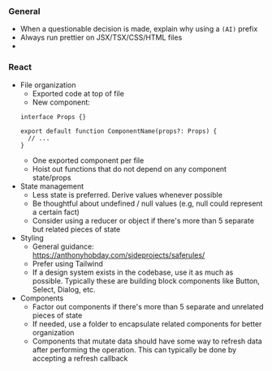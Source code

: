### General

- When a questionable decision is made, explain why using a `(AI)` prefix
- Always run prettier on JSX/TSX/CSS/HTML files
- 

### React

- File organization
  - Exported code at top of file
  - New component:
  ```tsx
  interface Props {}

  export default function ComponentName(props?: Props) {
    // ...
  }
  ```
  - One exported component per file
  - Hoist out functions that do not depend on any component state/props
- State management
  - Less state is preferred. Derive values whenever possible
  - Be thoughtful about undefined / null values (e.g, null could represent a certain fact)
  - Consider using a reducer or object if there's more than 5 separate but related pieces of state
- Styling
  - General guidance: https://anthonyhobday.com/sideprojects/saferules/
  - Prefer using Tailwind
  - If a design system exists in the codebase, use it as much as possible. Typically these are building block components like Button, Select, Dialog, etc.
- Components
  - Factor out components if there's more than 5 separate and unrelated pieces of state
  - If needed, use a folder to encapsulate related components for better organization
  - Components that mutate data should have some way to refresh data after performing the operation. This can typically be done by accepting a refresh callback
